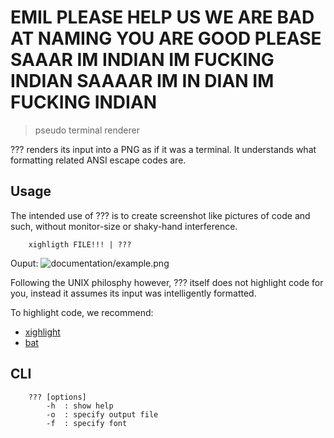 # EMIL PLEASE HELP US WE ARE BAD AT NAMING YOU ARE GOOD PLEASE SAAAR IM INDIAN IM FUCKING INDIAN SAAAAR IM IN DIAN IM FUCKING INDIAN
> pseudo terminal renderer

??? renders its input into a PNG as if it was a terminal.
It understands what formatting related ANSI escape codes are.

## Usage
The intended use of ??? is to create screenshot like pictures of code and such,
without monitor-size or shaky-hand interference.

```
    xighligth FILE!!! | ???
```
Ouput:
![documentation/example.png]()

Following the UNIX philosphy however,
??? itself does not highlight code for you,
instead it assumes its input was intelligently formatted.

To highlight code, we recommend:
+ [xighlight]()
+ [bat]()

## CLI
```
    ??? [options]
        -h  : show help
        -o  : specify output file
        -f  : specify font
```
